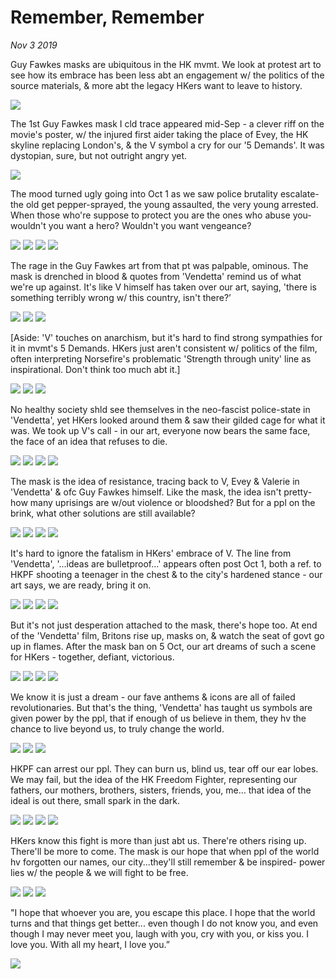 # Remember, Remember
*Nov 3 2019*

Guy Fawkes masks are ubiquitous in the HK mvmt. We look at protest art to see how its embrace has been less abt an engagement w/ the politics of the source materials, & more abt the legacy HKers want to leave to history.

![](images/thread42/t42-p1.jpg)

The 1st Guy Fawkes mask I cld trace appeared mid-Sep - a clever riff on the movie's poster, w/ the injured first aider taking the place of Evey, the HK skyline replacing London's, & the V symbol a cry for our '5 Demands'. It was dystopian, sure, but not outright angry yet.

![](images/thread42/t42-p2.jpg)

The mood turned ugly going into Oct 1 as we saw police brutality escalate- the old get pepper-sprayed, the young assaulted, the very young arrested. When those who're suppose to protect you are the ones who abuse you- wouldn't you want a hero? Wouldn't you want vengeance?

![](images/thread42/t42-p3.jpg)
![](images/thread42/t42-p4.jpg)
![](images/thread42/t42-p5.jpg)
![](images/thread42/t42-p6.jpg)

The rage in the Guy Fawkes art from that pt was palpable, ominous. The mask is drenched in blood & quotes from 'Vendetta' remind us of what we're up against. It's like V himself has taken over our art, saying, 'there is something terribly wrong w/ this country, isn't there?’

![](images/thread42/t42-p7.jpg)
![](images/thread42/t42-p8.jpg)
![](images/thread42/t42-p9.jpg)

[Aside: 'V' touches on anarchism, but it's hard to find strong sympathies for it in mvmt's 5 Demands. HKers just aren't consistent w/ politics of the film, often interpreting Norsefire's problematic 'Strength through unity' line as inspirational. Don't think too much abt it.]

![](images/thread42/t42-p10.jpg)
![](images/thread42/t42-p11.jpg)
![](images/thread42/t42-p12.jpg)

No healthy society shld see themselves in the neo-fascist police-state in 'Vendetta', yet HKers looked around them & saw their gilded cage for what it was. We took up V's call - in our art, everyone now bears the same face, the face of an idea that refuses to die.

![](images/thread42/t42-p13.jpg)
![](images/thread42/t42-p14.jpg)
![](images/thread42/t42-p15.jpg)
![](images/thread42/t42-p16.jpg)

The mask is the idea of resistance, tracing back to V, Evey & Valerie in 'Vendetta' & ofc Guy Fawkes himself. Like the mask, the idea isn't pretty-how many uprisings are w/out violence or bloodshed? But for a ppl on the brink, what other solutions are still available?

![](images/thread42/t42-p17.jpg)
![](images/thread42/t42-p18.jpg)
![](images/thread42/t42-p19.jpg)
![](images/thread42/t42-p20.jpg)

It's hard to ignore the fatalism in HKers' embrace of V. The line from 'Vendetta', '...ideas are bulletproof...' appears often post Oct 1, both a ref. to HKPF shooting a teenager in the chest & to the city's hardened stance - our art says, we are ready, bring it on.

![](images/thread42/t42-p21.jpg)
![](images/thread42/t42-p22.jpg)
![](images/thread42/t42-p23.jpg)
![](images/thread42/t42-p24.jpg)

But it's not just desperation attached to the mask, there's hope too. At end of the 'Vendetta' film, Britons rise up, masks on, & watch the seat of govt go up in flames. After the mask ban on 5 Oct, our art dreams of such a scene for HKers - together, defiant, victorious.

![](images/thread42/t42-p25.jpg)
![](images/thread42/t42-p26.jpg)
![](images/thread42/t42-p27.jpg)
![](images/thread42/t42-p28.jpg)

We know it is just a dream - our fave anthems & icons are all of failed revolutionaries. But that's the thing, 'Vendetta' has taught us symbols are given power by the ppl, that if enough of us believe in them, they hv the chance to live beyond us, to truly change the world. 

![](images/thread42/t42-p29.jpg)
![](images/thread42/t42-p30.jpg)
![](images/thread42/t42-p31.jpg)

HKPF can arrest our ppl. They can burn us, blind us, tear off our ear lobes. We may fail, but the idea of the HK Freedom Fighter, representing our fathers, our mothers, brothers, sisters, friends, you, me... that idea of the ideal is out there, small spark in the dark.

![](images/thread42/t42-p32.jpg)
![](images/thread42/t42-p33.jpg)
![](images/thread42/t42-p34.jpg)
![](images/thread42/t42-p35.jpg)

HKers know this fight is more than just abt us. There're others rising up. There'll be more to come. The mask is our hope that when ppl of the world hv forgotten our names, our city...they'll still remember & be inspired- power lies w/ the people & we will fight to be free. 

![](images/thread42/t42-p36.jpg)
![](images/thread42/t42-p37.jpg)
![](images/thread42/t42-p38.jpg)

"I hope that whoever you are, you escape this place. I hope that the world turns and that things get better... even though I do not know you, and even though I may never meet you, laugh with you, cry with you, or kiss you. I love you. With all my heart, I love you.”

![](images/thread42/t42-p39.jpg) 